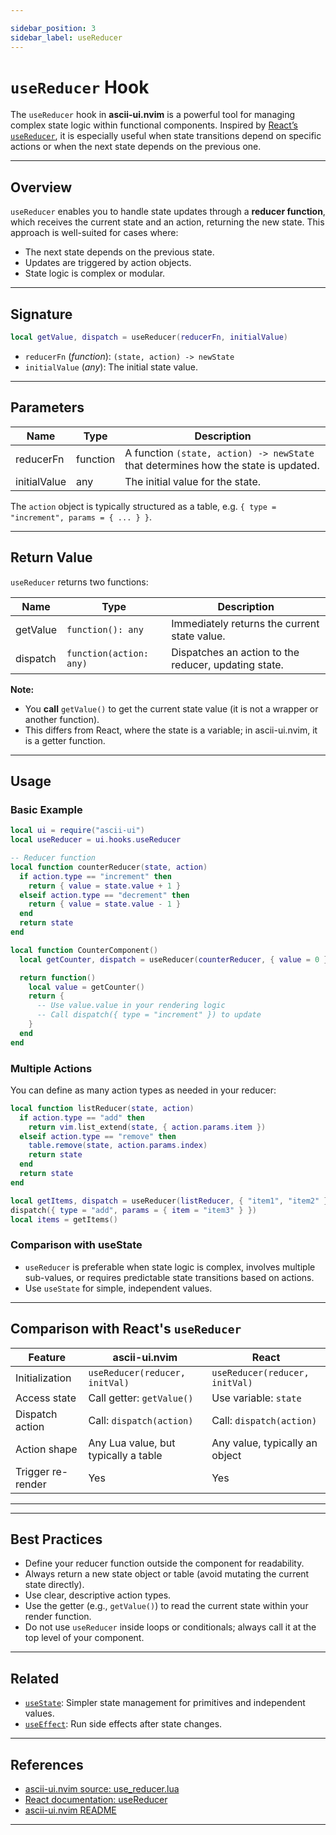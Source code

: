 ```yaml
---

sidebar_position: 3
sidebar_label: useReducer
---
```


# `useReducer` Hook

The `useReducer` hook in **ascii-ui.nvim** is a powerful tool for managing complex state logic within functional components. Inspired by [React’s `useReducer`](https://react.dev/reference/react/useReducer), it is especially useful when state transitions depend on specific actions or when the next state depends on the previous one.

---

## Overview

`useReducer` enables you to handle state updates through a **reducer function**, which receives the current state and an action, returning the new state. This approach is well-suited for cases where:

- The next state depends on the previous state.
- Updates are triggered by action objects.
- State logic is complex or modular.

---

## Signature

```lua
local getValue, dispatch = useReducer(reducerFn, initialValue)
```

- `reducerFn` (*function*): `(state, action) -> newState`
- `initialValue` (*any*): The initial state value.

---

## Parameters

| Name         | Type      | Description                                                     |
|--------------|-----------|-----------------------------------------------------------------|
| reducerFn    | function  | A function `(state, action) -> newState` that determines how the state is updated. |
| initialValue | any       | The initial value for the state.                                |

The `action` object is typically structured as a table, e.g. `{ type = "increment", params = { ... } }`.

---

## Return Value

`useReducer` returns two functions:

| Name      | Type                   | Description                                           |
|-----------|------------------------|-------------------------------------------------------|
| getValue  | `function(): any`      | Immediately returns the current state value.          |
| dispatch  | `function(action: any)`| Dispatches an action to the reducer, updating state.  |

**Note:**  

- You **call** `getValue()` to get the current state value (it is not a wrapper or another function).
- This differs from React, where the state is a variable; in ascii-ui.nvim, it is a getter function.

---

## Usage

### Basic Example

```lua
local ui = require("ascii-ui")
local useReducer = ui.hooks.useReducer

-- Reducer function
local function counterReducer(state, action)
  if action.type == "increment" then
    return { value = state.value + 1 }
  elseif action.type == "decrement" then
    return { value = state.value - 1 }
  end
  return state
end

local function CounterComponent()
  local getCounter, dispatch = useReducer(counterReducer, { value = 0 })

  return function()
    local value = getCounter()
    return {
      -- Use value.value in your rendering logic
      -- Call dispatch({ type = "increment" }) to update
    }
  end
end
```

### Multiple Actions

You can define as many action types as needed in your reducer:

```lua
local function listReducer(state, action)
  if action.type == "add" then
    return vim.list_extend(state, { action.params.item })
  elseif action.type == "remove" then
    table.remove(state, action.params.index)
    return state
  end
  return state
end

local getItems, dispatch = useReducer(listReducer, { "item1", "item2" })
dispatch({ type = "add", params = { item = "item3" } })
local items = getItems()
```

### Comparison with useState

- `useReducer` is preferable when state logic is complex, involves multiple sub-values, or requires predictable state transitions based on actions.
- Use `useState` for simple, independent values.

---

## Comparison with React's `useReducer`

| Feature           | ascii-ui.nvim                                 | React                           |
|-------------------|-----------------------------------------------|---------------------------------|
| Initialization    | `useReducer(reducer, initVal)`                | `useReducer(reducer, initVal)`  |
| Access state      | Call getter: `getValue()`                     | Use variable: `state`           |
| Dispatch action   | Call: `dispatch(action)`                      | Call: `dispatch(action)`        |
| Action shape      | Any Lua value, but typically a table          | Any value, typically an object  |
| Trigger re-render | Yes                                           | Yes                             |

---

---

## Best Practices

- Define your reducer function outside the component for readability.
- Always return a new state object or table (avoid mutating the current state directly).
- Use clear, descriptive action types.
- Use the getter (e.g., `getValue()`) to read the current state within your render function.
- Do not use `useReducer` inside loops or conditionals; always call it at the top level of your component.

---

## Related

- [`useState`](./use_state): Simpler state management for primitives and independent values.
- [`useEffect`](./use_effect): Run side effects after state changes.

---

## References

- [ascii-ui.nvim source: use_reducer.lua](https://github.com/rcasia/ascii-ui.nvim/blob/main/lua/ascii-ui/hooks/use_reducer.lua)
- [React documentation: useReducer](https://react.dev/reference/react/useReducer)
- [ascii-ui.nvim README](https://github.com/rcasia/ascii-ui.nvim#readme)

---
